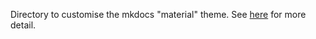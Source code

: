 Directory to customise the mkdocs "material" theme. See [here](https://squidfunk.github.io/mkdocs-material/customization) for more detail.